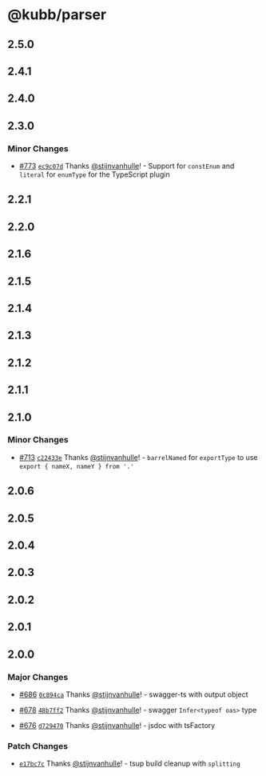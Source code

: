 # @kubb/parser

## 2.5.0

## 2.4.1

## 2.4.0

## 2.3.0

### Minor Changes

- [#773](https://github.com/kubb-project/kubb/pull/773) [`ec9c07d`](https://github.com/kubb-project/kubb/commit/ec9c07d90eb3472f5d0030a1cbb746e0055b8ab8) Thanks [@stijnvanhulle](https://github.com/stijnvanhulle)! - Support for `constEnum` and `literal` for `enumType` for the TypeScript plugin

## 2.2.1

## 2.2.0

## 2.1.6

## 2.1.5

## 2.1.4

## 2.1.3

## 2.1.2

## 2.1.1

## 2.1.0

### Minor Changes

- [#713](https://github.com/kubb-project/kubb/pull/713) [`c22433e`](https://github.com/kubb-project/kubb/commit/c22433ec2c1b04527d72a6de44e524e580e2d876) Thanks [@stijnvanhulle](https://github.com/stijnvanhulle)! - `barrelNamed` for `exportType` to use `export { nameX, nameY } from '.'`

## 2.0.6

## 2.0.5

## 2.0.4

## 2.0.3

## 2.0.2

## 2.0.1

## 2.0.0

### Major Changes

- [#686](https://github.com/kubb-project/kubb/pull/686) [`0c894ca`](https://github.com/kubb-project/kubb/commit/0c894ca935045272a3427ed5646a83184646e354) Thanks [@stijnvanhulle](https://github.com/stijnvanhulle)! - swagger-ts with output object

- [#678](https://github.com/kubb-project/kubb/pull/678) [`48b7ff2`](https://github.com/kubb-project/kubb/commit/48b7ff246a3459bb7a9be6d430407c2538d3b2eb) Thanks [@stijnvanhulle](https://github.com/stijnvanhulle)! - swagger `Infer<typeof oas>` type

- [#676](https://github.com/kubb-project/kubb/pull/676) [`d729470`](https://github.com/kubb-project/kubb/commit/d729470b74121eef6776649654921ce61b35da51) Thanks [@stijnvanhulle](https://github.com/stijnvanhulle)! - jsdoc with tsFactory

### Patch Changes

- [`e17bc7c`](https://github.com/kubb-project/kubb/commit/e17bc7ccfb91aeab52488e847356890464aa6166) Thanks [@stijnvanhulle](https://github.com/stijnvanhulle)! - tsup build cleanup with `splitting`
